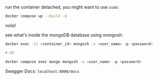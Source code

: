 run the container detached, you might want to use `sudo`:
```bash
docker compose up --build -d
```

voila!

see what's inside the mongoDB database using mongosh:
```bash
docker exec -it <container_id> mongosh -u <user_name> -p <password>

# OR

docker compose exec mongo mongosh -u <user_name> -p <password>
```

Swagger Docs: `localhost:8000/docs`